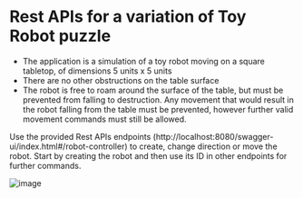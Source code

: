 # Rest APIs for a variation of Toy Robot puzzle

- The application is a simulation of a toy robot moving on a square tabletop, of dimensions 5 units x 5 units
- There are no other obstructions on the table surface
- The robot is free to roam around the surface of the table, but must be prevented from falling to destruction. Any movement that would result in the robot falling from the table must be prevented, however further valid movement commands must still be allowed.

Use the provided Rest APIs endpoints (http://localhost:8080/swagger-ui/index.html#/robot-controller) to create, change direction or move the robot. Start by creating the robot and then use its ID in other endpoints for further commands.

![image](https://user-images.githubusercontent.com/21066026/222265543-f29c46db-aaf4-4680-8724-1781c46b65d3.png)
